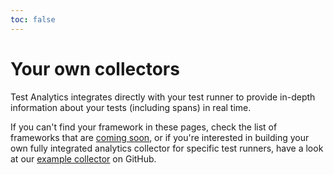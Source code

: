 ```yaml
---
toc: false
---
```


# Your own collectors

Test Analytics integrates directly with your test runner to provide in-depth information about your tests (including spans) in real time.

If you can't find your framework in these pages, check the list of frameworks that are [coming soon](/docs/test-analytics/other-collectors), or if you're interested in building your own fully integrated analytics collector for specific test runners, have a look at our [example collector](https://github.com/buildkite/rspec-buildkite-analytics) on GitHub.
